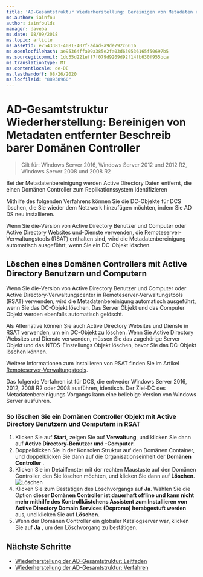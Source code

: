 ```yaml
---
title: 'AD-Gesamtstruktur Wiederherstellung: Bereinigen von Metadaten entfernter DCS'
ms.author: iainfou
author: iainfoulds
manager: daveba
ms.date: 08/09/2018
ms.topic: article
ms.assetid: e7543381-4081-407f-adad-a9de792c6616
ms.openlocfilehash: ae95364ffa09a385e2fa03d630536165f50697b5
ms.sourcegitcommit: 1dc35d221eff7f079d9209d92f14fb630f955bca
ms.translationtype: MT
ms.contentlocale: de-DE
ms.lasthandoff: 08/26/2020
ms.locfileid: "88938960"
---
```

# <a name="ad-forest-recovery---cleaning-metadata-of-removed-writable-domain-controllers"></a>AD-Gesamtstruktur Wiederherstellung: Bereinigen von Metadaten entfernter Beschreib barer Domänen Controller

>Gilt für: Windows Server 2016, Windows Server 2012 und 2012 R2, Windows Server 2008 und 2008 R2

Bei der Metadatenbereinigung werden Active Directory Daten entfernt, die einen Domänen Controller zum Replikationssystem identifizieren

Mithilfe des folgenden Verfahrens können Sie die DC-Objekte für DCS löschen, die Sie wieder dem Netzwerk hinzufügen möchten, indem Sie AD DS neu installieren.

Wenn Sie die-Version von Active Directory Benutzer und Computer oder Active Directory Websites und-Dienste verwenden, die Remoteserver-Verwaltungstools (RSAT) enthalten sind, wird die Metadatenbereinigung automatisch ausgeführt, wenn Sie ein DC-Objekt löschen.

## <a name="deleting-a-domain-controller-using-active-directory-users-and-computers"></a>Löschen eines Domänen Controllers mit Active Directory Benutzern und Computern

Wenn Sie die-Version von Active Directory Benutzer und Computer oder Active Directory-Verwaltungscenter in Remoteserver-Verwaltungstools (RSAT) verwenden, wird die Metadatenbereinigung automatisch ausgeführt, wenn Sie das DC-Objekt löschen. Das Server Objekt und das Computer Objekt werden ebenfalls automatisch gelöscht.

Als Alternative können Sie auch Active Directory Websites und Dienste in RSAT verwenden, um ein DC-Objekt zu löschen. Wenn Sie Active Directory Websites und Dienste verwenden, müssen Sie das zugehörige Server Objekt und das NTDS-Einstellungs Objekt löschen, bevor Sie das DC-Objekt löschen können.

Weitere Informationen zum Installieren von RSAT finden Sie im Artikel [Remoteserver-Verwaltungstools](../../../remote/remote-server-administration-tools.md).

Das folgende Verfahren ist für DCS, die entweder Windows Server 2016, 2012, 2008 R2 oder 2008 ausführen, identisch. Der Ziel-DC des Metadatenbereinigungs Vorgangs kann eine beliebige Version von Windows Server ausführen.

### <a name="to-delete-a-domain-controller-object-using-active-directory-users-and-computers-in-rsat"></a>So löschen Sie ein Domänen Controller Objekt mit Active Directory Benutzern und Computern in RSAT

1. Klicken Sie auf **Start**, zeigen Sie auf **Verwaltung**, und klicken Sie dann auf **Active Directory-Benutzer und -Computer**.
2. Doppelklicken Sie in der Konsolen Struktur auf den Domänen Container, und doppelklicken Sie dann auf die Organisationseinheit der **Domänen Controller** .
3. Klicken Sie im Detailfenster mit der rechten Maustaste auf den Domänen Controller, den Sie löschen möchten, und klicken Sie dann auf **Löschen**.
   ![Löschen](media/AD-Forest-Recovery-Cleaning-Metadata/delete1.png)
4. Klicken Sie zum Bestätigen des Löschvorgangs auf **Ja**. Wählen Sie die Option **dieser Domänen Controller ist dauerhaft offline und kann nicht mehr mithilfe des Kontrollkästchens Assistent zum Installieren von Active Directory Domain Services (Dcpromo) herabgestuft werden** aus, und klicken Sie auf **Löschen**.
5. Wenn der Domänen Controller ein globaler Katalogserver war, klicken Sie auf **Ja** , um den Löschvorgang zu bestätigen.

## <a name="next-steps"></a>Nächste Schritte

- [Wiederherstellung der AD-Gesamtstruktur: Leitfaden](AD-Forest-Recovery-Guide.md)
- [Wiederherstellung der AD-Gesamtstruktur: Verfahren](AD-Forest-Recovery-Procedures.md)
